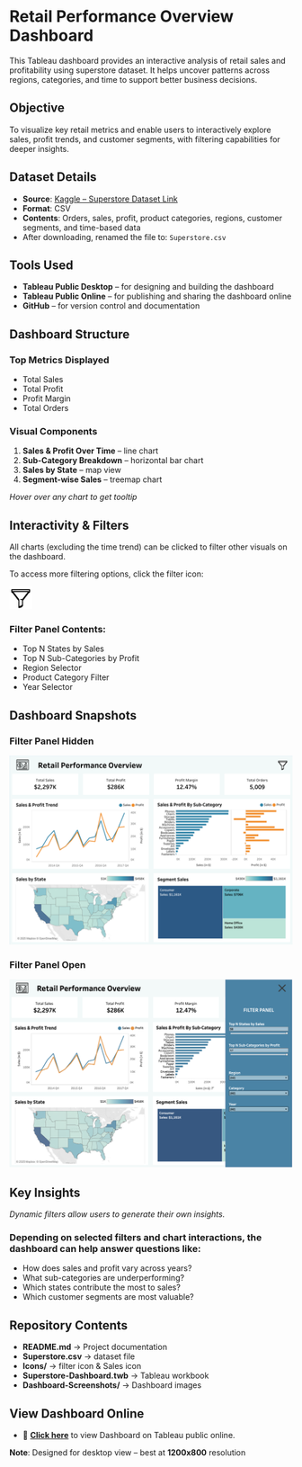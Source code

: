 # Retail Performance Overview Dashboard
This Tableau dashboard provides an interactive analysis of retail sales and profitability using superstore dataset. It helps uncover patterns across regions, categories, and time to support better business decisions.


## Objective
To visualize key retail metrics and enable users to interactively explore sales, profit trends, and customer segments, with filtering capabilities for deeper insights.


## Dataset Details
- **Source**: [Kaggle – Superstore Dataset Link](https://www.kaggle.com/datasets/vivek468/superstore-dataset-final/data)
- **Format**: CSV  
- **Contents**: Orders, sales, profit, product categories, regions, customer segments, and time-based data  
- After downloading, renamed the file to: `Superstore.csv`


## Tools Used
- **Tableau Public Desktop** – for designing and building the dashboard  
- **Tableau Public Online** – for publishing and sharing the dashboard online  
- **GitHub** – for version control and documentation

## Dashboard Structure

### Top Metrics Displayed
- Total Sales  
- Total Profit  
- Profit Margin  
- Total Orders

### Visual Components
1. **Sales & Profit Over Time** – line chart 
2. **Sub-Category Breakdown** – horizontal bar chart 
3. **Sales by State** – map view
4. **Segment-wise Sales** – treemap chart

*Hover over any chart to get tooltip*


## Interactivity & Filters
All charts (excluding the time trend) can be clicked to filter other visuals on the dashboard.

To access more filtering options, click the filter icon:

<p align="left">
  <img src="Icons/filter-icon.png" alt="Filter Icon" width="40"/>
</p>

### Filter Panel Contents:
- Top N States by Sales  
- Top N Sub-Categories by Profit  
- Region Selector  
- Product Category Filter  
- Year Selector


## Dashboard Snapshots

### Filter Panel Hidden  
![Filter Closed](Dashboard-Screenshots/Dashboard%20(Filter%20Closed).png)


### Filter Panel Open  
![Filter Open](Dashboard-Screenshots/Dashboard%20(Filter%20Open).png)


## Key Insights
*Dynamic filters allow users to generate their own insights.*
### Depending on selected filters and chart interactions, the dashboard can help answer questions like:
- How does sales and profit vary across years?
- What sub-categories are underperforming?
- Which states contribute the most to sales?
- Which customer segments are most valuable?


## Repository Contents
- **README.md** → Project documentation
- **Superstore.csv** → dataset file
- **Icons/** → filter icon & Sales icon
- **Superstore-Dashboard.twb** → Tableau workbook
- **Dashboard-Screenshots/** → Dashboard images


## View Dashboard Online
- 🔗 **[Click here](https://public.tableau.com/views/Superstore-Dashboard_17479456534070/RetailDashboard?:language=en-US&:sid=02B731CF11CF494C9652C2D7D12AEEEE-0:0&:redirect=auth&:display_count=n&:origin=viz_share_link)** to view Dashboard on Tableau public online.  

**Note**: Designed for desktop view – best at **1200x800** resolution
